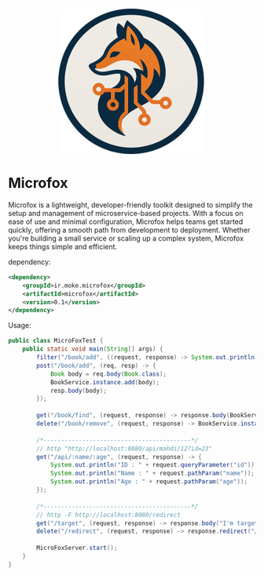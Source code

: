 <p align="center">
  <img src="microfox.png" alt="JOS" width="300"/>
</p>

# Microfox
Microfox is a lightweight, developer-friendly toolkit designed to simplify the setup and management of microservice-based projects. 
With a focus on ease of use and minimal configuration, Microfox helps teams get started quickly, offering a smooth path from development to deployment.
Whether you're building a small service or scaling up a complex system, Microfox keeps things simple and efficient. 

dependency: 
```xml
<dependency>
    <groupId>ir.moke.microfox</groupId>
    <artifactId>microfox</artifactId>
    <version>0.1</version>
</dependency>
```

Usage: 

```java
public class MicroFoxTest {
    public static void main(String[] args) {
        filter("/book/add", ((request, response) -> System.out.println("I'm Filter")));
        post("/book/add", (req, resp) -> {
            Book body = req.body(Book.class);
            BookService.instance.add(body);
            resp.body(body);
        });

        get("/book/find", (request, response) -> response.body(BookService.instance.find()));
        delete("/book/remove", (request, response) -> BookService.instance.removeAll());
        
        /*------------------------------------------*/
        // http "http://localhost:8080/api/mahdi/12?id=23"
        get("/api/:name/:age", (request, response) -> {
            System.out.println("ID : " + request.queryParameter("id"));
            System.out.println("Name : " + request.pathParam("name"));
            System.out.println("Age : " + request.pathParam("age"));
        });

        /*------------------------------------------*/
        // http -F http://localhost:8080/redirect
        get("/target", (request, response) -> response.body("I'm target"));
        delete("/redirect", (request, response) -> response.redirect("/target"));
        
        MicroFoxServer.start();
    }
}
```